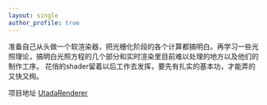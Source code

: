 ```yaml
---
layout: single
author_profile: true
---
```

准备自己从头做一个软渲染器，把光栅化阶段的各个计算都搞明白。再学习一些光照理论，搞明白光照方程的几个部分和实时渲染里目前难以处理的地方以及他们的制作工序。
花俏的shader留着以后工作去发挥，要先有扎实的基本功，才能弄的又快又绚。

项目地址
[UtadaRenderer](https://github.com/BillUtada/UtadaRenderer/blob/master/README.md)
